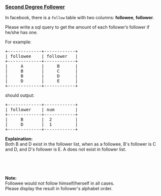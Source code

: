 ### [Second Degree Follower](https://leetcode.com/problems/second-degree-follower)

<p>In facebook, there is a <code>follow</code> table with two columns: <b>followee</b>, <b>follower</b>.</p>

<p>Please write a sql query to get the amount of each follower&rsquo;s follower if he/she has one.</p>

<p>For example:</p>

<pre>
+-------------+------------+
| followee    | follower   |
+-------------+------------+
|     A       |     B      |
|     B       |     C      |
|     B       |     D      |
|     D       |     E      |
+-------------+------------+
</pre>
should output:

<pre>
+-------------+------------+
| follower    | num        |
+-------------+------------+
|     B       |  2         |
|     D       |  1         |
+-------------+------------+
</pre>
<b>Explaination:</b><br />
Both B and D exist in the follower list, when as a followee, B&#39;s follower is C and D, and D&#39;s follower is E. A does not exist in follower list.
<p>&nbsp;</p>

<p>&nbsp;</p>
<b>Note:</b><br />
Followee would not follow himself/herself in all cases.<br />
Please display the result in follower&#39;s alphabet order.
<p>&nbsp;</p>
